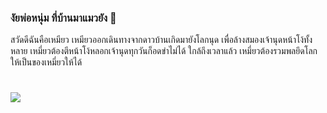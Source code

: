 ### งัยพ่อหนุ่ม ที่บ้านมาแมวยัง 👋
สวัดดีฉันคือเหมียว เหมียวออกเดินทางจากดาวบ้านเกิดมายังโลกนุด เพื่อล้างสมองเจ้านุดหน้าโง้ทั้งหลาย 
เหมี่ยวต้องตีหน้าโง้หลอกเจ้านุดทุกวันก็อดขำไม่ได้ ใกล้ถึงเวลาแล้ว เหมี่ยวต้องรวมพลยึดโลกให้เป็นของเหมี่ยวให้ได้
#

![](https://scontent.fbkk13-1.fna.fbcdn.net/v/t1.0-9/52550203_2339610199395481_7647920686278639616_o.jpg?_nc_cat=108&ccb=2&_nc_sid=0debeb&_nc_eui2=AeET-A-1FjdEOUwg5kBRuD-lJJM9NxM_pfIkkz03Ez-l8ijjk-PlOGicKzcomk_pEWtwyLmtUSlIBFinnGSijC02&_nc_ohc=HfkJWqX-y0oAX9tUw5B&_nc_ht=scontent.fbkk13-1.fna&oh=533d1d6782f49c2de331ab66f532c61c&oe=602FCF80)
<!--
**meawmeow/meawmeow** is a ✨ _special_ ✨ repository because its `README.md` (this file) appears on your GitHub profile.

Here are some ideas to get you started:

- 🔭 I’m currently working on ...
- 🌱 I’m currently learning ...
- 👯 I’m looking to collaborate on ...
- 🤔 I’m looking for help with ...
- 💬 Ask me about ...
- 📫 How to reach me: ...
- 😄 Pronouns: ...
- ⚡ Fun fact: ...
-->
